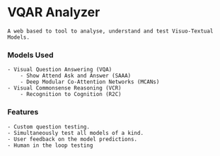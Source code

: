 # VQAR Analyzer
`A web based to tool to analyse, understand and test Visuo-Textual Models.`

### Models Used
    - Visual Question Answering (VQA)
        - Show Attend Ask and Answer (SAAA)
        - Deep Modular Co-Attention Networks (MCANs)
    - Visual Commonsense Reasoning (VCR)
        - Recognition to Cognition (R2C)

### Features
    - Custom question testing.
    - Simultaneously test all models of a kind.
    - User feedback on the model predictions.
    - Human in the loop testing